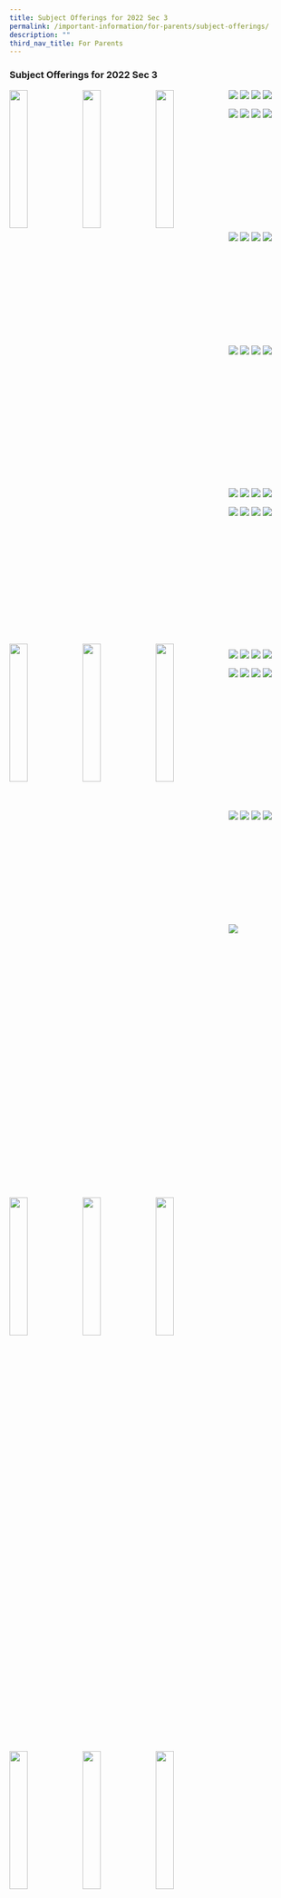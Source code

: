 ```yaml
---
title: Subject Offerings for 2022 Sec 3
permalink: /important-information/for-parents/subject-offerings/
description: ""
third_nav_title: For Parents
---
```

### **Subject Offerings for 2022 Sec 3**

<p><a href="https://staging.d1zt0oshmgcgjg.amplifyapp.com/images/llp%20enlarged%204.jpg">
<img style="width:25%" src="/images/so1.jpg" align = left>
</a></p>

<p><a href="https://staging.d1zt0oshmgcgjg.amplifyapp.com/images/llp%20enlarged%204.jpg">
<img style="width:25%" src="/images/so2.jpg" align = left>
</a></p>

<p><a href="https://staging.d1zt0oshmgcgjg.amplifyapp.com/images/llp%20enlarged%204.jpg">
<img style="width:25%" src="/images/so3.jpg" align = left>
</a></p>

<p><a href="https://staging.d1zt0oshmgcgjg.amplifyapp.com/images/llp%20enlarged%204.jpg">
<img style="width:25%" src="/images/so4.jpg" align = left>
</a></p>

![](/images/subjectoffering1.jpg)
![](/images/subjectoffering2.jpg)
![](/images/subjectoffering3.jpg)
![](/images/subjectoffering4.jpg)

<p><a href="https://staging.d1zt0oshmgcgjg.amplifyapp.com/images/llp%20enlarged%204.jpg">
<img style="width:25%" src="/images/so5.jpg" align = left>
</a></p>

<p><a href="https://staging.d1zt0oshmgcgjg.amplifyapp.com/images/llp%20enlarged%204.jpg">
<img style="width:25%" src="/images/so6.jpg" align = left>
</a></p>

<p><a href="https://staging.d1zt0oshmgcgjg.amplifyapp.com/images/llp%20enlarged%204.jpg">
<img style="width:25%" src="/images/so7.jpg" align = left>
</a></p>

<p><a href="https://staging.d1zt0oshmgcgjg.amplifyapp.com/images/llp%20enlarged%204.jpg">
<img style="width:25%" src="/images/so8.jpg" align = left>
</a></p>

![](/images/subjectoffering5.jpg)
![](/images/subjectoffering6.jpg)
![](/images/subjectoffering7.jpg)
![](/images/subjectoffering8.jpg)

<br><br><br><br>
<br><br><br>
<br><br><br>

<p><a href="https://staging.d1zt0oshmgcgjg.amplifyapp.com/images/llp%20enlarged%204.jpg">
<img style="width:25%" src="/images/so9.jpg" align = left>
</a></p>

<p><a href="https://staging.d1zt0oshmgcgjg.amplifyapp.com/images/llp%20enlarged%204.jpg">
<img style="width:25%" src="/images/so10.jpg" align = left>
</a></p>

<p><a href="https://staging.d1zt0oshmgcgjg.amplifyapp.com/images/llp%20enlarged%204.jpg">
<img style="width:25%" src="/images/so11.jpg" align = left>
</a></p>

<p><a href="https://staging.d1zt0oshmgcgjg.amplifyapp.com/images/llp%20enlarged%204.jpg">
<img style="width:25%" src="/images/so12.jpg" align = left>
</a></p>

![](/images/subjectoffering9.jpg)
![](/images/subjectoffering10.jpg)
![](/images/subjectoffering11.jpg)
![](/images/subjectoffering12.jpg)

<br><br><br>
<br><br><br>
<br><br><br>

<p><a href="https://staging.d1zt0oshmgcgjg.amplifyapp.com/images/llp%20enlarged%204.jpg">
<img style="width:25%" src="/images/so13.jpg" align = left>
</a></p>

<p><a href="https://staging.d1zt0oshmgcgjg.amplifyapp.com/images/llp%20enlarged%204.jpg">
<img style="width:25%" src="/images/so14.jpg" align = left>
</a></p>

<p><a href="https://staging.d1zt0oshmgcgjg.amplifyapp.com/images/llp%20enlarged%204.jpg">
<img style="width:25%" src="/images/so15.jpg" align = left>
</a></p>

<p><a href="https://staging.d1zt0oshmgcgjg.amplifyapp.com/images/llp%20enlarged%204.jpg">
<img style="width:25%" src="/images/so16.jpg" align = left>
</a></p>

![](/images/subjectoffering13.jpg)
![](/images/subjectoffering14.jpg)
![](/images/subjectoffering15.jpg)
![](/images/subjectoffering16.jpg)

<br><br><br><br>
<br><br><br><br>
<br><br><br><br>

<p><a href="https://staging.d1zt0oshmgcgjg.amplifyapp.com/images/llp%20enlarged%204.jpg">
<img style="width:25%" src="/images/so17.jpg" align = left>
</a></p>

<p><a href="https://staging.d1zt0oshmgcgjg.amplifyapp.com/images/llp%20enlarged%204.jpg">
<img style="width:25%" src="/images/so18.jpg" align = left>
</a></p>
<p><a href="https://staging.d1zt0oshmgcgjg.amplifyapp.com/images/llp%20enlarged%204.jpg">
<img style="width:25%" src="/images/so19.jpg" align = left>
</a></p>

<p><a href="https://staging.d1zt0oshmgcgjg.amplifyapp.com/images/llp%20enlarged%204.jpg">
<img style="width:25%" src="/images/so20.jpg" align = left>
</a></p>

![](/images/subjectoffering17.jpg)
![](/images/subjectoffering18.jpg)
![](/images/subjectoffering19.jpg)
![](/images/subjectoffering20.jpg)

<p><a href="https://staging.d1zt0oshmgcgjg.amplifyapp.com/images/llp%20enlarged%204.jpg">
<img style="width:25%" src="/images/so21.jpg" align = left>
</a></p>

<p><a href="https://staging.d1zt0oshmgcgjg.amplifyapp.com/images/llp%20enlarged%204.jpg">
<img style="width:25%" src="/images/so22.jpg" align = left>
</a></p>

<p><a href="https://staging.d1zt0oshmgcgjg.amplifyapp.com/images/llp%20enlarged%204.jpg">
<img style="width:25%" src="/images/so23.jpg" align = left>
</a></p>

<p><a href="https://staging.d1zt0oshmgcgjg.amplifyapp.com/images/llp%20enlarged%204.jpg">
<img style="width:25%" src="/images/so24.jpg" align = left>
</a></p>

![](/images/subjectoffering21.jpg)
![](/images/subjectoffering22.jpg)
![](/images/subjectoffering23.jpg)
![](/images/subjectoffering24.jpg)

<br><br><br><br>
<br><br><br><br>
<br><br><br><br>

<p><a href="https://staging.d1zt0oshmgcgjg.amplifyapp.com/images/llp%20enlarged%204.jpg">
<img style="width:25%" src="/images/so25.jpg" align = left>
</a></p>

<p><a href="https://staging.d1zt0oshmgcgjg.amplifyapp.com/images/llp%20enlarged%204.jpg">
<img style="width:25%" src="/images/so26.jpg" align = left>
</a></p>

<p><a href="https://staging.d1zt0oshmgcgjg.amplifyapp.com/images/llp%20enlarged%204.jpg">
<img style="width:25%" src="/images/so27.jpg" align = left>
</a></p>

<p><a href="https://staging.d1zt0oshmgcgjg.amplifyapp.com/images/llp%20enlarged%204.jpg">
<img style="width:25%" src="/images/so28.jpg" align = left>
</a></p>

![](/images/subjectoffering25.jpg)
![](/images/subjectoffering26.jpg)
![](/images/subjectoffering27.jpg)
![](/images/subjectoffering28.jpg)

<p><a href="https://staging.d1zt0oshmgcgjg.amplifyapp.com/images/llp%20enlarged%204.jpg">
<img style="width:25%" src="/images/so29.jpg" align = left>
</a></p>

<p><a href="https://staging.d1zt0oshmgcgjg.amplifyapp.com/images/llp%20enlarged%204.jpg">
<img style="width:25%" src="/images/so30.jpg" align = left>
</a></p>

<p><a href="https://staging.d1zt0oshmgcgjg.amplifyapp.com/images/llp%20enlarged%204.jpg">
<img style="width:25%" src="/images/so31.jpg" align = left>
</a></p>

<p><a href="https://staging.d1zt0oshmgcgjg.amplifyapp.com/images/llp%20enlarged%204.jpg">
<img style="width:25%" src="/images/so32.jpg" align = left>
</a></p>

![](/images/subjectoffering29.jpg)
![](/images/subjectoffering30.jpg)
![](/images/subjectoffering31.jpg)
![](/images/subjectoffering32.jpg)

<br><br><br><br>
<br><br><br><br>
<br><br><br><br>

<p><a href="https://staging.d1zt0oshmgcgjg.amplifyapp.com/images/llp%20enlarged%204.jpg">
<img style="width:25%" src="/images/so33.jpg" align = left>
</a></p>

<p><a href="https://staging.d1zt0oshmgcgjg.amplifyapp.com/images/llp%20enlarged%204.jpg">
<img style="width:25%" src="/images/so34.jpg" align = left>
</a></p>

<p><a href="https://staging.d1zt0oshmgcgjg.amplifyapp.com/images/llp%20enlarged%204.jpg">
<img style="width:25%" src="/images/so35.jpg" align = left>
</a></p>

<p><a href="https://staging.d1zt0oshmgcgjg.amplifyapp.com/images/llp%20enlarged%204.jpg">
<img style="width:25%" src="/images/so36.jpg" align = left>
</a></p>

![](/images/subjectoffering33.jpg)
![](/images/subjectoffering34.jpg)
![](/images/subjectoffering35.jpg)
![](/images/subjectoffering36.jpg)

<br><br><br>
<br><br><br>
<br><br><br>

<p><a href="https://staging.d1zt0oshmgcgjg.amplifyapp.com/images/llp%20enlarged%204.jpg">
<img style="width:25%" src="/images/so37.jpg" align = left>
</a></p>

![](/images/subjectoffering37.jpg)
